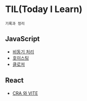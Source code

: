 # TIL(Today I Learn)
```
기록과 정리
```

## JavaScript
- [비동기 처리](/JavaScript/비동기%20처리.md)
- [호이스팅](/JavaScript/호이스팅.md)
- [클로저](/JavaScript/클로저.md)

## React
- [CRA 와 VITE](/React/CRA와%20VITE.md)